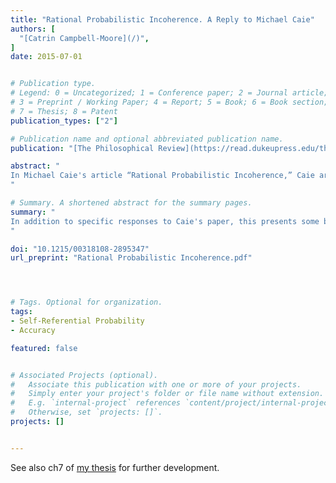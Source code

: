 ```yaml
---
title: "Rational Probabilistic Incoherence. A Reply to Michael Caie"
authors: [
  "[Catrin Campbell-Moore](/)",
]
date: 2015-07-01


# Publication type.
# Legend: 0 = Uncategorized; 1 = Conference paper; 2 = Journal article;
# 3 = Preprint / Working Paper; 4 = Report; 5 = Book; 6 = Book section;
# 7 = Thesis; 8 = Patent
publication_types: ["2"]

# Publication name and optional abbreviated publication name.
publication: "[The Philosophical Review](https://read.dukeupress.edu/the-philosophical-review)"

abstract: "
In Michael Caie's article “Rational Probabilistic Incoherence,” Caie argues that in light of certain situations involving self-reference, it is sometimes rational to have probabilistically incoherent credences. This essay further considers his arguments. It shows that probabilism isn't to blame for the failure of rational introspection and that Caie's modified accuracy criterion conflicts with Dutch book considerations, is scoring rule dependent, and leads to the failure of rational introspection.
"

# Summary. A shortened abstract for the summary pages.
summary: "
In addition to specific responses to Caie's paper, this presents some bullets that need to be bitten if one adopts a consequentialist view of epistemic utility. Further such bullets are also presented in my thesis (ch.7)
"

doi: "10.1215/00318108-2895347"
url_preprint: "Rational Probabilistic Incoherence.pdf"




# Tags. Optional for organization.
tags:
- Self-Referential Probability
- Accuracy

featured: false


# Associated Projects (optional).
#   Associate this publication with one or more of your projects.
#   Simply enter your project's folder or file name without extension.
#   E.g. `internal-project` references `content/project/internal-project/index.md`.
#   Otherwise, set `projects: []`.
projects: []


---
```


See also ch7 of [my thesis](/publication/2016-phd) for further development.
